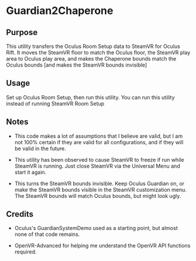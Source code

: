 # Guardian2Chaperone

## Purpose

This utility transfers the Oculus Room Setup data to SteamVR for Oculus Rift. It moves the SteamVR floor to match the Oculus floor, the SteamVR play area to Oculus play area, and makes the Chaperone bounds match the Oculus bounds [and makes the SteamVR bounds invisible]

## Usage

Set up Oculus Room Setup, then run this utility. You can run this utility instead of running SteamVR Room Setup

## Notes

* This code makes a lot of assumptions that I believe are valid, but I am not 100% certain if they are valid for all configurations, and if they will be valid in the future. 

* This utility has been observed to cause SteamVR to freeze if run while SteamVR is running. Just close SteamVR via the Universal Menu and start it again.

* This turns the SteamVR bounds invisible. Keep Oculus Guardian on, or make the SteamVR bounds visible in the SteamVR customization menu. The SteamVR bounds will match Oculus bounds, but might look ugly.

## Credits

* Oculus's GuardianSystemDemo used as a starting point, but almost none of that code remains.

* OpenVR-Advanced for helping me understand the OpenVR API functions required.
